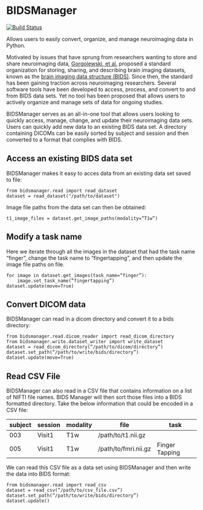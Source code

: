 # BIDSManager
[![Build Status](https://travis-ci.org/ellisdg/BIDSManager.svg?branch=master)](https://travis-ci.org/ellisdg/BIDSManager)

Allows users to easily convert, organize, and manage neuroimaging data in Python.

Motivated by issues that have sprung from researchers wanting to store and share neuroimaging data, 
[Gorgolewski, et al.](https://www.nature.com/articles/sdata201644)
proposed a standard organization for storing, sharing, and describing brain imaging datasets, known as the 
[brain imaging data structure (BIDS)](http://bids.neuroimaging.io/). 
Since then, the standard has been gaining traction across neuroimaging researchers. 
Several software tools have been developed to access, process, and convert to and from BIDS data sets. 
Yet no tool has been proposed that allows users to actively organize and manage sets of data for ongoing studies.

BIDSManager serves as an all-in-one tool that allows users looking to quickly access, manage, change, and update their
neuroimaging data sets. Users can quickly add new data to an existing BIDS data set. 
A directory containing DICOMs can be easily sorted by subject and session and then converted to a format that complies 
with BIDS.

## Access an existing BIDS data set
BIDSManager makes it easy to acces data from an existing data set saved to file:
```
from bidsmanager.read import read_dataset
dataset = read_dataset("/path/to/dataset")
```
Image file paths from the data set can then be obtained:
```
t1_image_files = dataset.get_image_paths(modality=“T1w”)
```

## Modify a task name
Here we iterate through all the images in the dataset that had the task name “finger”, change the task name to 
“fingertapping”, and then update the image file paths on file.
```
for image in dataset.get_images(task_name=“finger”):
    image.set_task_name(“fingertapping”)
dataset.update(move=True)
```

## Convert DICOM data
BIDSManager can read in a dicom directory and convert it to a bids directory:
```
from bidsmanager.read.dicom_reader import read_dicom_directory
from bidsmanager.write.dataset_writer import write_dataset
dataset = read_dicom_directory(“/path/to/dicom/directory”)
dataset.set_path(“/path/to/write/bids/directory”)
dataset.update(move=True)
```

## Read CSV File
BIDSManager can also read in a CSV file that contains information on a list of NIFTI file names. BIDS Manager will then
sort those files into a BIDS formatted directory. Take the below information that could be encoded in a CSV file:

| subject | session | modality | file | task |
| ------- | ------- | -------- | ---- | -------- |
| 003 | Visit1 | T1w | /path/to/t1.nii.gz |  |
| 005 | Visit1 | T1w | /path/to/fmri.nii.gz | Finger Tapping |

We can read this CSV file as a data set using BIDSManager and then write the data into BIDS format:
```
from bidsmanager.read import read_csv
dataset = read_csv(“/path/to/csv_file.csv”)
dataset.set_path(“/path/to/write/bids/directory”)
dataset.update()
```